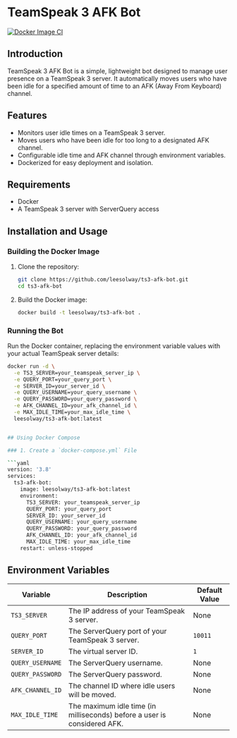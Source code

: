 # TeamSpeak 3 AFK Bot

[![Docker Image CI](https://github.com/leesolway/ts3-afk-bot/actions/workflows/docker-publish.yml/badge.svg?branch=main)](https://github.com/leesolway/ts3-afk-bot/actions/workflows/docker-publish.yml)

## Introduction
TeamSpeak 3 AFK Bot is a simple, lightweight bot designed to manage user presence on a TeamSpeak 3 server. It automatically moves users who have been idle for a specified amount of time to an AFK (Away From Keyboard) channel.

## Features
- Monitors user idle times on a TeamSpeak 3 server.
- Moves users who have been idle for too long to a designated AFK channel.
- Configurable idle time and AFK channel through environment variables.
- Dockerized for easy deployment and isolation.

## Requirements
- Docker
- A TeamSpeak 3 server with ServerQuery access

## Installation and Usage

### Building the Docker Image
1. Clone the repository:
    ```bash
    git clone https://github.com/leesolway/ts3-afk-bot.git
    cd ts3-afk-bot
    ```
2. Build the Docker image:
    ```bash
    docker build -t leesolway/ts3-afk-bot .
    ```

### Running the Bot
Run the Docker container, replacing the environment variable values with your actual TeamSpeak server details:
```bash
docker run -d \
  -e TS3_SERVER=your_teamspeak_server_ip \
  -e QUERY_PORT=your_query_port \
  -e SERVER_ID=your_server_id \
  -e QUERY_USERNAME=your_query_username \
  -e QUERY_PASSWORD=your_query_password \
  -e AFK_CHANNEL_ID=your_afk_channel_id \
  -e MAX_IDLE_TIME=your_max_idle_time \
  leesolway/ts3-afk-bot:latest


## Using Docker Compose

### 1. Create a `docker-compose.yml` File

```yaml
version: '3.8'
services:
  ts3-afk-bot:
    image: leesolway/ts3-afk-bot:latest
    environment:
      TS3_SERVER: your_teamspeak_server_ip
      QUERY_PORT: your_query_port
      SERVER_ID: your_server_id
      QUERY_USERNAME: your_query_username
      QUERY_PASSWORD: your_query_password
      AFK_CHANNEL_ID: your_afk_channel_id
      MAX_IDLE_TIME: your_max_idle_time
    restart: unless-stopped
```

## Environment Variables

| Variable        | Description                                          | Default Value |
|-----------------|------------------------------------------------------|---------------|
| `TS3_SERVER`    | The IP address of your TeamSpeak 3 server.           | None          |
| `QUERY_PORT`    | The ServerQuery port of your TeamSpeak 3 server.     | `10011`       |
| `SERVER_ID`     | The virtual server ID.                               | `1`           |
| `QUERY_USERNAME`| The ServerQuery username.                            | None          |
| `QUERY_PASSWORD`| The ServerQuery password.                            | None          |
| `AFK_CHANNEL_ID`| The channel ID where idle users will be moved.       | None          |
| `MAX_IDLE_TIME` | The maximum idle time (in milliseconds) before a user is considered AFK. | None  |
